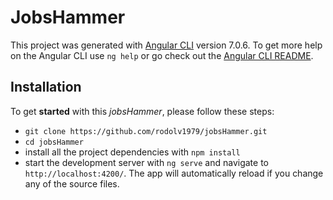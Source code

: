 # JobsHammer

This project was generated with 
[Angular CLI](https://github.com/angular/angular-cli) version 7.0.6. 
To get more help on the Angular CLI use `ng help` or go 
check out the [Angular CLI README](https://github.com/angular/angular-cli/blob/master/README.md).


## Installation

To get **started** with this _jobsHammer_, please 
follow these steps:

* `git clone https://github.com/rodolv1979/jobsHammer.git`
* `cd jobsHammer`
* install all the project dependencies with `npm install`
* start the development server with `ng serve` and navigate to `http://localhost:4200/`. 
The app will automatically reload if you change any of the source files.

